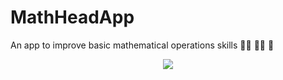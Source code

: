 # MathHeadApp
An app to improve basic mathematical operations skills :woman_student: :man_student: :book:

<p align="center"> 
<img src="https://user-images.githubusercontent.com/50174303/83315341-f40ae380-a227-11ea-9419-5963c96fe4f9.gif">
</p>
